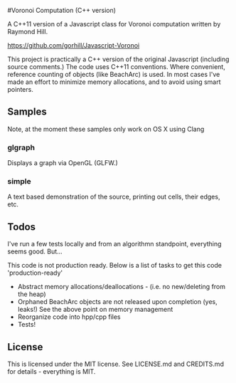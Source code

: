 #Voronoi Computation (C++ version)

A C++11 version of a Javascript class for Voronoi computation written by Raymond Hill.

https://github.com/gorhill/Javascript-Voronoi

This project is practically a C++ version of the original Javascript (including source comments.)
The code uses C++11 conventions.  Where convenient, reference counting of objects (like BeachArc)
is used.  In most cases I've made an effort to minimize memory allocations, and to avoid using
smart pointers.

## Samples

Note, at the moment these samples only work on OS X using Clang

### glgraph

Displays a graph via OpenGL (GLFW.)

### simple

A text based demonstration of the source, printing out cells, their edges, etc.

## Todos

I've run a few tests locally and from an algorithmn standpoint, everything seems good.  But...

This code is not production ready.  Below is a list of tasks to get this code 'production-ready' 

- Abstract memory allocations/deallocations - (i.e. no new/deleting from the heap)
- Orphaned BeachArc objects are not released upon completion (yes, leaks!)  See the above point on memory management
- Reorganize code into hpp/cpp files
- Tests!

## License

This is licensed under the MIT license.  See LICENSE.md and CREDITS.md for details - everything is MIT.
